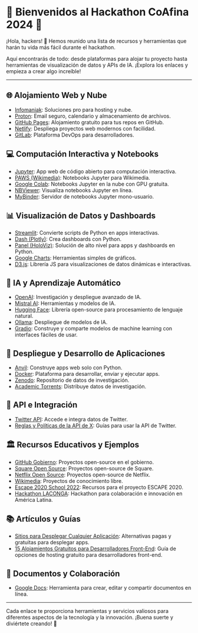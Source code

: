 # 🚀 Bienvenidos al Hackathon CoAfina 2024 🚀

¡Hola, hackers! 🎉 Hemos reunido una lista de recursos y herramientas que harán tu vida más fácil durante el hackathon.

Aquí encontrarás de todo: desde plataformas para alojar tu proyecto hasta herramientas de visualización de datos y APIs de IA. ¡Explora los enlaces y empieza a crear algo increíble!

---

## 🌐 Alojamiento Web y Nube
- [Infomaniak](https://www.infomaniak.com/en): Soluciones pro para hosting y nube.
- [Proton](https://proton.me/): Email seguro, calendario y almacenamiento de archivos.
- [GitHub Pages](https://pages.github.com/): Alojamiento gratuito para tus repos en GitHub.
- [Netlify](https://www.netlify.com/): Despliega proyectos web modernos con facilidad.
- [GitLab](https://gitlab.com/): Plataforma DevOps para desarrolladores.

## 💻 Computación Interactiva y Notebooks
- [Jupyter](https://jupyter.org/): App web de código abierto para computación interactiva.
- [PAWS (Wikimedia)](https://wikitech.wikimedia.org/wiki/PAWS): Notebooks Jupyter para Wikimedia.
- [Google Colab](https://colab.google/): Notebooks Jupyter en la nube con GPU gratuita.
- [NBViewer](https://nbviewer.org/): Visualiza notebooks Jupyter en línea.
- [MyBinder](https://mybinder.org/): Servidor de notebooks Jupyter mono-usuario.

## 📊 Visualización de Datos y Dashboards
- [Streamlit](https://streamlit.io/#install): Convierte scripts de Python en apps interactivas.
- [Dash (Plotly)](https://dash.plotly.com/): Crea dashboards con Python.
- [Panel (HoloViz)](https://panel.holoviz.org/): Solución de alto nivel para apps y dashboards en Python.
- [Google Charts](https://developers.google.com/chart): Herramientas simples de gráficos.
- [D3.js](https://d3js.org/): Librería JS para visualizaciones de datos dinámicas e interactivas.

## 🤖 IA y Aprendizaje Automático
- [OpenAI](https://openai.com/): Investigación y despliegue avanzado de IA.
- [Mistral AI](https://mistral.ai/): Herramientas y modelos de IA.
- [Hugging Face](https://huggingface.co/): Librería open-source para procesamiento de lenguaje natural.
- [Ollama](https://ollama.com/): Despliegue de modelos de IA.
- [Gradio](https://www.gradio.app/): Construye y comparte modelos de machine learning con interfaces fáciles de usar.

## 🚀 Despliegue y Desarrollo de Aplicaciones
- [Anvil](https://anvil.works/): Construye apps web solo con Python.
- [Docker](https://www.docker.com/): Plataforma para desarrollar, enviar y ejecutar apps.
- [Zenodo](https://zenodo.org/): Repositorio de datos de investigación.
- [Academic Torrents](https://academictorrents.com/): Distribuye datos de investigación.

## 🔌 API e Integración
- [Twitter API](https://developer.x.com/en/docs/twitter-api/getting-started/about-twitter-api): Accede e integra datos de Twitter.
- [Reglas y Políticas de la API de X](https://help.x.com/en/rules-and-policies/x-api): Guías para usar la API de Twitter.

## 🏛️ Recursos Educativos y Ejemplos
- [GitHub Gobierno](https://github.com/github/government.github.com): Proyectos open-source en el gobierno.
- [Square Open Source](https://github.com/square/square.github.io): Proyectos open-source de Square.
- [Netflix Open Source](https://netflix.github.io/): Proyectos open-source de Netflix.
- [Wikimedia](https://www.wikimedia.org/): Proyectos de conocimiento libre.
- [Escape 2020 School 2022](https://github.com/escape2020/school2022): Recursos para el proyecto ESCAPE 2020.
- [Hackathon LACONGA](https://laconga.redclara.net/hackathon-coc/): Hackathon para colaboración e innovación en América Latina.

## 📚 Artículos y Guías
- [Sitios para Desplegar Cualquier Aplicación](https://dev.to/joselatines/sites-to-deploy-any-application-paidfree-alternatives-3em8): Alternativas pagas y gratuitas para desplegar apps.
- [15 Alojamientos Gratuitos para Desarrolladores Front-End](https://blog.bitsrc.io/15-free-hosting-for-front-end-developers-9224bc34e14a): Guía de opciones de hosting gratuito para desarrolladores front-end.

## 📝 Documentos y Colaboración
- [Google Docs](https://www.google.com/docs/about/): Herramienta para crear, editar y compartir documentos en línea.

---

Cada enlace te proporciona herramientas y servicios valiosos para diferentes aspectos de la tecnología y la innovación. ¡Buena suerte y diviértete creando! 🚀

